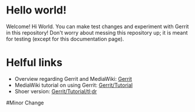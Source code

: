 # Hello world!
Welcome!
Hi World.
You can make test changes and experiment with Gerrit in this repository!
Don't worry about messing this repository up; it is meant for testing (except for this documentation page).


# Helful links
- Overview regarding Gerrit and MediaWiki: [Gerrit](https://www.mediawiki.org/wiki/Gerrit)
- MediaWiki tutorial on using Gerrit: [Gerrit/Tutorial](https://www.mediawiki.org/wiki/Gerrit/Tutorial)
- Shoer version: [Gerrit/Tutorial/tl;dr](https://www.mediawiki.org/wiki/Gerrit/Tutorial/tl;dr)

#Minor Change
